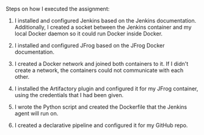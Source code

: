 Steps on how I executed the assignment:

1. I installed and configured Jenkins based on the Jenkins documentation. Additionally, I created a socket between the Jenkins container and my local Docker daemon so it could run Docker inside Docker.

2. I installed and configured JFrog based on the JFrog Docker documentation.

3. I created a Docker network and joined both containers to it. If I didn't create a network, the containers could not communicate with each other.

4. I installed the Artifactory plugin and configured it for my JFrog container, using the credentials that I had been given.

5. I wrote the Python script and created the Dockerfile that the Jenkins agent will run on.

6. I created a declarative pipeline and configured it for my GitHub repo.
